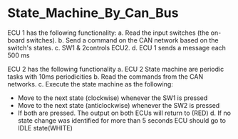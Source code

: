 # State_Machine_By_Can_Bus

ECU 1 has the following functionality: 
a. Read the input switches (the on-board switches). 
b. Send a command on the CAN network based on the switch's states. 
c. SW1 & 2controls ECU2. 
d. ECU 1 sends a message each 500 ms



ECU 2 has the following functionality 
a. ECU 2 State machine are periodic tasks with 10ms periodicities
b. Read the commands from the CAN networks. 
c. Execute the state machine as the following: 
- Move to the next state (clockwise) whenever the SW1 is pressed
- Move to the next state (anticlockwise) whenever the SW2 is pressed
- If both are pressed. The output on both ECUs will return to (RED)
d. If no state change was identified for more than 5 seconds ECU should go to IDLE state(WHITE)

